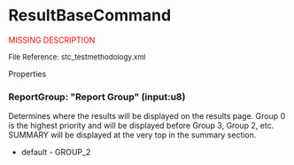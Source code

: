 # ResultBaseCommand

<font color="red">MISSING DESCRIPTION</font>

<font size="2">File Reference: stc_testmethodology.xml</font>

<text>Properties</text>

### ReportGroup: "Report Group" (input:u8)

Determines where the results will be displayed on the results page. Group 0 is the highest priority and will be displayed before Group 3, Group 2, etc. SUMMARY will be displayed at the very top in the summary section.

* default - GROUP_2
